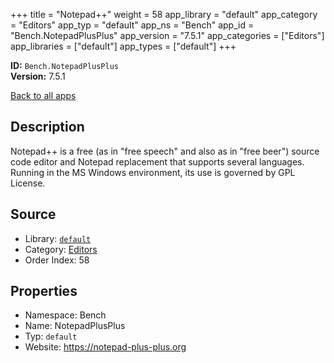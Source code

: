 ﻿+++
title = "Notepad++"
weight = 58
app_library = "default"
app_category = "Editors"
app_typ = "default"
app_ns = "Bench"
app_id = "Bench.NotepadPlusPlus"
app_version = "7.5.1"
app_categories = ["Editors"]
app_libraries = ["default"]
app_types = ["default"]
+++

**ID:** `Bench.NotepadPlusPlus`  
**Version:** 7.5.1  
<!--more-->

[Back to all apps](/apps/)

## Description
Notepad++ is a free (as in "free speech" and also as in "free beer") source code editor and Notepad replacement that supports several languages. Running in the MS Windows environment, its use is governed by GPL License.

## Source

* Library: [`default`](/app_libraries/default)
* Category: [Editors](/app_categories/editors)
* Order Index: 58

## Properties

* Namespace: Bench
* Name: NotepadPlusPlus
* Typ: `default`
* Website: <https://notepad-plus-plus.org>

